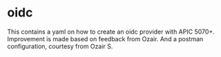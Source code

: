 # oidc 

This contains a yaml on how to create an oidc provider with APIC 5070+. Improvement is made based on feedback from Ozair.
And a postman configuration, courtesy from Ozair S.
